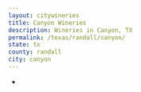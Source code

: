 ```yaml
---
layout: citywineries
title: Canyon Wineries
description: Wineries in Canyon, TX
permalink: /texas/randall/canyon/
state: tx
county: randall
city: canyon
---
```

-
